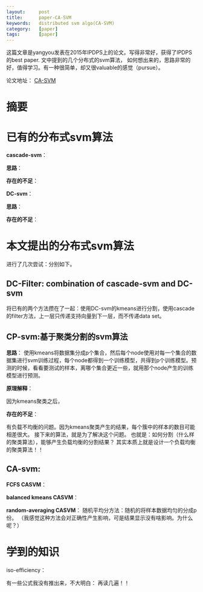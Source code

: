 ```yaml
---
layout:     post
title:      paper-CA-SVM
keywords:   distributed svm algo(CA-SVM)
category:   [paper]
tags:       [paper]
---
```


这篇文章是yangyou发表在2015年IPDPS上的论文。写得非常好，获得了IPDPS的best paper. 文中提到的几个分布式的svm算法，
如何想出来的，思路非常的好，值得学习。有一种很简单，却又很valuable的感觉（pursue）。

论文地址：
[CA-SVM](https://people.eecs.berkeley.edu/~youyang/publications/ipdps2015.pdf)


# 摘要




# 已有的分布式svm算法

**cascade-svm**：

**思路**：

**存在的不足**：



**DC-svm**：

**思路**：

**存在的不足**：


# 本文提出的分布式svm算法

进行了几次尝试：分别如下。

## DC-Filter: combination of cascade-svm and DC-svm

将已有的两个方法攒在了一起：使用DC-svm的kmeans进行分割，使用cascade的filter方法，上一层只传递支持向量到下一层，而不传递data set。


## CP-svm:基于聚类分割的svm算法

**思路**：
使用kmeans将数据集分成p个集合，然后每个node使用对每一个集合的数据集进行svm训练过程，每个node都得到一个训练模型，共得到p个训练模型。预测的时候，看看要测试的样本，离哪个集合更近一些，就用那个node产生的训练模型进行预测。

**原理解释**：

因为kmeans聚类之后，


**存在的不足**：

有负载不均衡的问题。因为kmeans聚类产生的结果，每个簇中的样本的数目可能相差很大。
接下来的算法，就是为了解决这个问题。
也就是：如何分割（什么样的聚类算法），能够产生负载均衡的分割结果？
其实本质上就是设计一个负载均衡的聚类算法！！

## CA-svm:

**FCFS CASVM**：


**balanced kmeans CASVM**：

**random-averaging CASVM**：
随机平均分方法：随机的将样本数据均匀的分成p份。
（我感觉这种方法会对正确性产生影响，可是结果显示没有啥影响。为什么呢？）



# 学到的知识

iso-efficiency：

有一些公式我没有推出来，不大明白： 再读几遍！！

